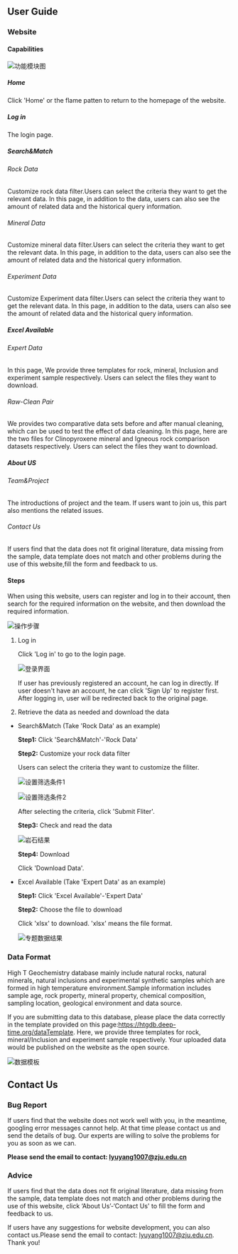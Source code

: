 ## User Guide

### Website

####  Capabilities

![功能模块图](C:/Users/李诺儿/Desktop/用户指南3.12-LY/用户指南3.18/功能模块图.png)

##### Home

Click 'Home' or the flame patten to return to the homepage of the website.

##### Log in

The login page.

##### Search&Match

###### Rock Data

Customize rock data filter.Users can select the criteria they want to get the relevant data. In this page, in addition to the data, users can also see the amount of related data and the historical query information.

###### Mineral Data

Customize mineral data filter.Users can select the criteria they want to get the relevant data. In this page, in addition to the data, users can also see the amount of related data and the historical query information.

###### Experiment  Data

Customize Experiment data filter.Users can select the criteria they want to get the relevant data. In this page, in addition to the data, users can also see the amount of related data and the historical query information.

##### Excel Available

###### Expert Data

In this page, We provide three templates for rock, mineral, Inclusion and experiment sample respectively. Users can select the files they want to download. 

###### Raw-Clean Pair

We provides two comparative data sets before and after manual cleaning, which can be used to test the effect of data cleaning. In this page, here are the two files for Clinopyroxene mineral and Igneous rock comparison datasets respectively. Users can select the files they want to download.

##### About US

###### Team&Project

The introductions of project and the team. If users want to join us, this part also mentions the related issues.

###### Contact Us

If users find that the data does not fit original literature, data missing from the sample, data template does not match and other problems during the use of this website,fill the form and feedback to us.

#### Steps

When using this website, users can register and log in to their account, then search for the required information on the website, and then download the required information.

![操作步骤](C:/Users/李诺儿/Desktop/用户指南3.12-LY/用户指南3.18/操作步骤.png)

1. Log in

   Click 'Log in' to go to the login page. 

   ![登录界面](C:/Users/李诺儿/Desktop/用户指南3.12-LY/用户指南3.18/登录界面.png)

   If user has previously registered an account, he can log in directly. If user doesn't have an account, he can click 'Sign Up' to register first. After logging in, user will be redirected back to the original page.

2. Retrieve the data as needed and download the data

- Search&Match (Take 'Rock Data' as an example)

  **Step1:** Click 'Search&Match'-'Rock Data'

  **Step2:** Customize your rock data filter

    Users can select the criteria they want to customize the filiter.

  ![设置筛选条件1](C:/Users/李诺儿/Desktop/用户指南3.12-LY/用户指南3.18/设置筛选条件1.png)

  ![设置筛选条件2](C:/Users/李诺儿/Desktop/用户指南3.12-LY/用户指南3.18/设置筛选条件2.png)

    After selecting the criteria, click 'Submit Fliter'.

    **Step3:** Check and read the data

  ![岩石结果](C:/Users/李诺儿/Desktop/用户指南3.12-LY/用户指南3.18/岩石结果.png)

    **Step4:** Download

    Click 'Download Data'.

- Excel Available (Take 'Expert Data' as an example)

  **Step1:** Click 'Excel Available'-'Expert Data'

  **Step2:**  Choose the file to download

    Click 'xlsx' to download. 'xlsx' means the file format.

  ![专题数据结果](C:/Users/李诺儿/Desktop/用户指南3.12-LY/用户指南3.18/专题数据结果.png)

### Data Format

High T Geochemistry database mainly include natural rocks, natural minerals, natural inclusions and experimental synthetic samples which are formed in high temperature environment.Sample information includes sample age, rock property, mineral property, chemical composition, sampling location, geological environment and data source.

If you are submitting data to this database, please place the data correctly in the template provided on this page:https://htgdb.deep-time.org/dataTemplate. Here, we provide three templates for rock, mineral/Inclusion and experiment sample respectively. Your uploaded data would be published on the website as the open source.

![数据模板](C:/Users/李诺儿/Desktop/用户指南3.12-LY/用户指南3.18/数据模板.png)

## Contact Us

### Bug Report

If users find that the website does not work well with you, in the meantime, googling error messages cannot help. At that time please contact us and send the details of bug. Our experts are willing to solve the problems for you as soon as we can. 

**Please send the email to contact: lyuyang1007@zju.edu.cn**

### Advice

If users find that the data does not fit original literature, data missing from the sample, data template does not match and other problems during the use of this website, click ‘About Us’-‘Contact Us' to fill the form and feedback to us.

If users have any suggestions for website development, you can also contact us.Please send the email to contact: lyuyang1007@zju.edu.cn. Thank you!

